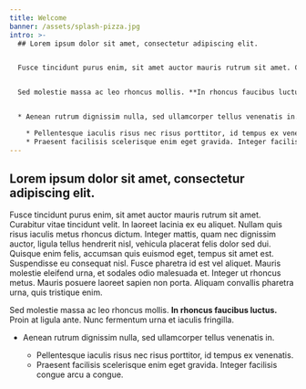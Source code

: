 ```yaml
---
title: Welcome
banner: /assets/splash-pizza.jpg
intro: >-
  ## Lorem ipsum dolor sit amet, consectetur adipiscing elit. 


  Fusce tincidunt purus enim, sit amet auctor mauris rutrum sit amet. Curabitur vitae tincidunt velit. In laoreet lacinia ex eu aliquet. Nullam quis risus iaculis metus rhoncus dictum. Integer mattis, quam nec dignissim auctor, ligula tellus hendrerit nisl, vehicula placerat felis dolor sed dui. Quisque enim felis, accumsan quis euismod eget, tempus sit amet est. Suspendisse eu consequat nisl. Fusce pharetra id est vel aliquet. Mauris molestie eleifend urna, et sodales odio malesuada et. Integer ut rhoncus metus. Mauris posuere laoreet sapien non porta. Aliquam convallis pharetra urna, quis tristique enim.


  Sed molestie massa ac leo rhoncus mollis. **In rhoncus faucibus luctus.** Proin at ligula ante. Nunc fermentum urna et iaculis fringilla. 


  * Aenean rutrum dignissim nulla, sed ullamcorper tellus venenatis in. 

    * Pellentesque iaculis risus nec risus porttitor, id tempus ex venenatis. 
    * Praesent facilisis scelerisque enim eget gravida. Integer facilisis congue arcu a congue.
---
```

## Lorem ipsum dolor sit amet, consectetur adipiscing elit.

Fusce tincidunt purus enim, sit amet auctor mauris rutrum sit amet. Curabitur vitae tincidunt velit. In laoreet lacinia ex eu aliquet. Nullam quis risus iaculis metus rhoncus dictum. Integer mattis, quam nec dignissim auctor, ligula tellus hendrerit nisl, vehicula placerat felis dolor sed dui. Quisque enim felis, accumsan quis euismod eget, tempus sit amet est. Suspendisse eu consequat nisl. Fusce pharetra id est vel aliquet. Mauris molestie eleifend urna, et sodales odio malesuada et. Integer ut rhoncus metus. Mauris posuere laoreet sapien non porta. Aliquam convallis pharetra urna, quis tristique enim.

Sed molestie massa ac leo rhoncus mollis. **In rhoncus faucibus luctus.** Proin at ligula ante. Nunc fermentum urna et iaculis fringilla.

* Aenean rutrum dignissim nulla, sed ullamcorper tellus venenatis in.

  * Pellentesque iaculis risus nec risus porttitor, id tempus ex venenatis.
  * Praesent facilisis scelerisque enim eget gravida. Integer facilisis congue arcu a congue.